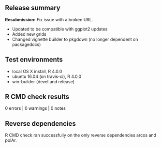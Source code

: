 ## Release summary

**Resubmission:** Fix issue with a broken URL.

- Updated to be compatible with ggplot2 updates
- Added new grids
- Changed vignette builder to pkgdown (no longer dependent on packagedocs)

## Test environments

* local OS X install, R 4.0.0
* ubuntu 16.04 (on travis-ci), R 4.0.0
* win-builder (devel and release)

## R CMD check results

0 errors | 0 warnings | 0 notes

## Reverse dependencies

R CMD check ran successfully on the only reverse dependencies arcos and polAr.

